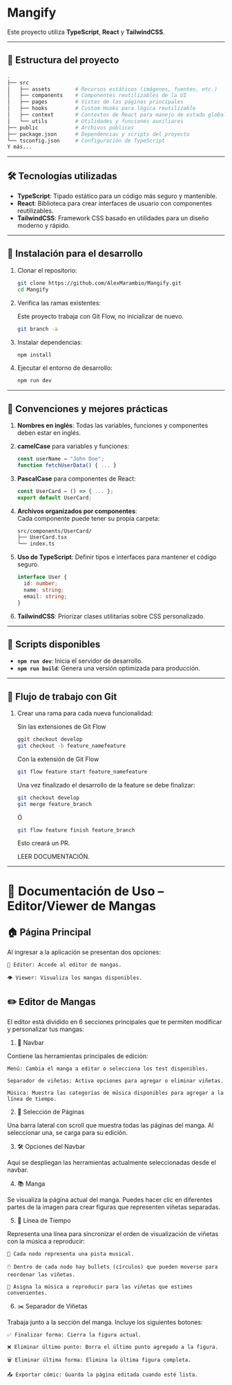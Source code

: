 # Mangify

Este proyecto utiliza **TypeScript**, **React** y **TailwindCSS**.

---

## 📁 Estructura del proyecto

```bash
.
├── src
│   ├── assets        # Recursos estáticos (imágenes, fuentes, etc.)
│   ├── components    # Componentes reutilizables de la UI
│   ├── pages         # Vistas de las páginas principales
│   ├── hooks         # Custom Hooks para lógica reutilizable
│   ├── context       # Contextos de React para manejo de estado global
│   └── utils         # Utilidades y funciones auxiliares
├── public            # Archivos públicos
├── package.json      # Dependencias y scripts del proyecto
└── tsconfig.json     # Configuración de TypeScript
Y más...
```

---

## 🛠 Tecnologías utilizadas

- **TypeScript**: Tipado estático para un código más seguro y mantenible.
- **React**: Biblioteca para crear interfaces de usuario con componentes reutilizables.
- **TailwindCSS**: Framework CSS basado en utilidades para un diseño moderno y rápido.

---

## 🚀 Instalación para el desarrollo

1. Clonar el repositorio:

   ```bash
   git clone https://github.com/AlexMarambio/Mangify.git
   cd Mangify
   ```

2. Verifica las ramas existentes:

   Este proyecto trabaja con Git Flow, no inicializar de nuevo.

   ```bash
   git branch -a
   ```

3. Instalar dependencias:

   ```bash
   npm install
   ```

4. Ejecutar el entorno de desarrollo:

   ```bash
   npm run dev
   ```

---

## 📏 Convenciones y mejores prácticas

1. **Nombres en inglés**: Todas las variables, funciones y componentes deben estar en inglés.
2. **camelCase** para variables y funciones:
   ```javascript
   const userName = "John Doe";
   function fetchUserData() { ... }
   ```
3. **PascalCase** para componentes de React:
   ```javascript
   const UserCard = () => { ... };
   export default UserCard;
   ```
4. **Archivos organizados por componentes**:  
   Cada componente puede tener su propia carpeta:

   ```bash
   src/components/UserCard/
   ├── UserCard.tsx
   └── index.ts
   ```

5. **Uso de TypeScript**: Definir tipos e interfaces para mantener el código seguro.
   ```typescript
   interface User {
     id: number;
     name: string;
     email: string;
   }
   ```
6. **TailwindCSS**: Priorizar clases utilitarias sobre CSS personalizado.

---

## 📜 Scripts disponibles

- **`npm run dev`**: Inicia el servidor de desarrollo.
- **`npm run build`**: Genera una versión optimizada para producción.

---

## 🌲 Flujo de trabajo con Git

1. Crear una rama para cada nueva funcionalidad:

   Sin las extensiones de Git Flow

   ```bash
   ggit checkout develop
   git checkout -b feature_namefeature
   ```

   Con la extensión de Git Flow

   ```bash
   git flow feature start feature_namefeature
   ```

   Una vez finalizado el desarrollo de la feature se debe finalizar:

   ```bash
   git checkout develop
   git merge feature_branch
   ```

   Ó

   ```bash
   git flow feature finish feature_branch
   ```

   Esto creará un PR.

   LEER DOCUMENTACIÓN.

---
# 📖 Documentación de Uso – Editor/Viewer de Mangas
## 🏠 Página Principal

Al ingresar a la aplicación se presentan dos opciones:

    🔧 Editor: Accede al editor de mangas.

    👁️ Viewer: Visualiza los mangas disponibles.

## ✏️ Editor de Mangas

El editor está dividido en 6 secciones principales que te permiten modificar y personalizar tus mangas:
1. 🧭 Navbar

Contiene las herramientas principales de edición:

    Menú: Cambia el manga a editar o selecciona los test disponibles.

    Separador de viñetas: Activa opciones para agregar o eliminar viñetas.

    Música: Muestra las categorías de música disponibles para agregar a la línea de tiempo.

2. 📜 Selección de Páginas

Una barra lateral con scroll que muestra todas las páginas del manga. Al seleccionar una, se carga para su edición.

3. 🛠️ Opciones del Navbar

Aquí se despliegan las herramientas actualmente seleccionadas desde el navbar.

4. 📚 Manga

Se visualiza la página actual del manga. Puedes hacer clic en diferentes partes de la imagen para crear figuras que representen viñetas separadas.

5. 🎵 Línea de Tiempo

Representa una línea para sincronizar el orden de visualización de viñetas con la música a reproducir:

    🎵 Cada nodo representa una pista musical.

    🖱️ Dentro de cada nodo hay bullets (círculos) que pueden moverse para reordenar las viñetas.

    🔄 Asigna la música a reproducir para las viñetas que estimes convenientes.
      
6. ✂️ Separador de Viñetas

Trabaja junto a la sección del manga. Incluye los siguientes botones:

    ✅ Finalizar forma: Cierra la figura actual.

    ❌ Eliminar último punto: Borra el último punto agregado a la figura.

    🗑️ Eliminar última forma: Elimina la última figura completa.

    📤 Exportar cómic: Guarda la página editada cuando esté lista.
